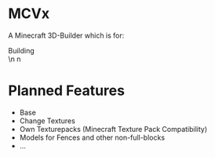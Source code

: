 # MCVx

A Minecraft 3D-Builder which is for:

Building <br> \n n

# Planned Features

- Base
- Change Textures
- Own Texturepacks (Minecraft Texture Pack Compatibility)
- Models for Fences and other non-full-blocks
- ...

